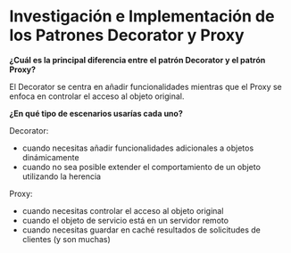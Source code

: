 # Investigación e Implementación de los Patrones Decorator y Proxy

**¿Cuál es la principal diferencia entre el patrón Decorator y el patrón Proxy?**

El Decorator se centra en añadir funcionalidades mientras que el Proxy se enfoca en controlar el acceso al objeto original.

**¿En qué tipo de escenarios usarías cada uno?**

Decorator:
* cuando necesitas añadir funcionalidades adicionales a objetos dinámicamente
* cuando no sea posible extender el comportamiento de un objeto utilizando la herencia

Proxy:
* cuando necesitas controlar el acceso al objeto original
* cuando el objeto de servicio está en un servidor remoto
* cuando necesitas guardar en caché resultados de solicitudes de clientes (y son muchas)
